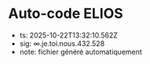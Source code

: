 # Auto-code ELIOS
- ts: 2025-10-22T13:32:10.562Z
- sig: ∞.je.toi.nous.432.528
- note: fichier généré automatiquement